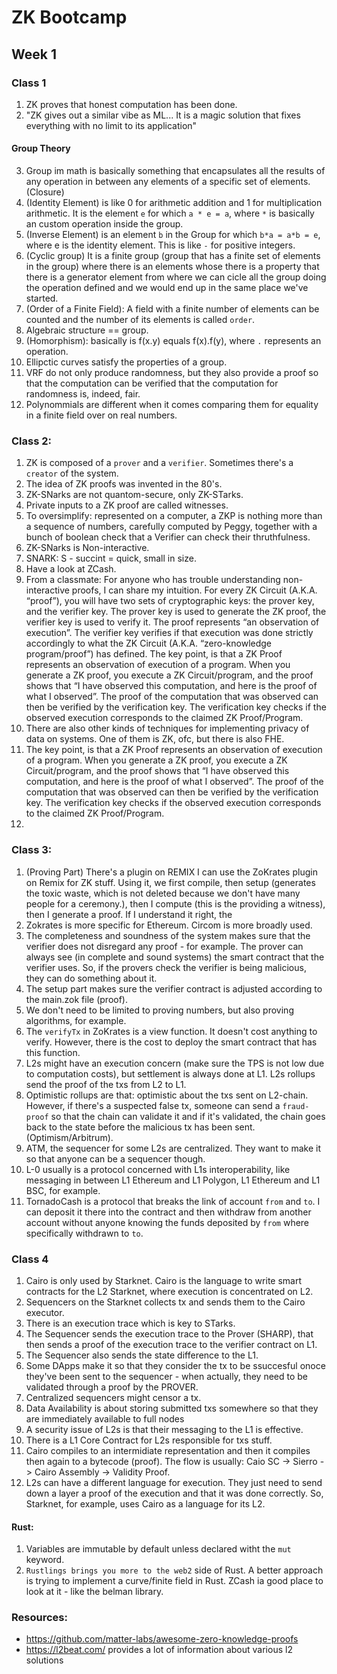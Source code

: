# ZK Bootcamp

## Week 1

### Class 1
1. ZK proves that honest computation has been done.
2. "ZK gives out a similar vibe as ML... It is a magic solution that fixes everything with no limit to its application"

#### Group Theory
3. Group im math is basically something that encapsulates all the results of any operation in between any elements of a specific set of elements. (Closure)
4. (Identity Element) is like 0 for arithmetic addition and 1 for multiplication arithmetic. It is the element `e` for which `a * e = a`, where `*` is basically an custom operation inside the group.
5. (Inverse Element) is an element `b` in the Group for which `b*a = a*b = e`, where e is the identity element. This is like `-` for positive integers.
6. (Cyclic group) It is a finite group (group that has a finite set of elements in the group) where there is an elements whose there is a property that there is a generator element from where we can cicle all the group doing the operation defined and we would end up in the same place we've started. 
7. (Order of a Finite Field): A field with a finite number of elements can be counted and the number of its elements is called `order`.
8. Algebraic structure == group.
9. (Homorphism): basically is f(x.y) equals f(x).f(y), where `.` represents an operation.
10. Ellipctic curves satisfy the properties of a group.
11. VRF do not only produce randomness, but they also provide a proof so that the computation can be verified that the computation for randomness is, indeed, fair.
12. Polynommials are different when it comes comparing them for equality in a finite field over on real numbers. 

### Class 2: 
1. ZK is composed of a `prover` and a `verifier`. Sometimes there's a `creator` of the system.
2. The idea of ZK proofs was invented in the 80's.
3. ZK-SNarks are not quantom-secure, only ZK-STarks.
4. Private inputs to a ZK proof are called witnesses.
5. To oversimplify: represented on a computer, a ZKP is nothing more than a sequence of numbers, carefully computed by Peggy, together with a bunch of boolean check that a Verifier can check their thruthfulness.
6. ZK-SNarks is Non-interactive.
7. SNARK:
S - succint = quick, small in size.
8. Have a look at ZCash.
9. From a classmate:
For anyone who has trouble understanding non-interactive proofs, I can share my intuition. For every ZK Circuit (A.K.A. “proof”), you will have two sets of cryptographic keys: the prover key, and the verifier key. The prover key is used to generate the ZK proof, the verifier key is used to verify it. The proof represents “an observation of execution”. The verifier key verifies if that execution was done strictly accordingly to what the ZK Circuit (A.K.A. “zero-knowledge program/proof”) has defined.
The key point, is that a ZK Proof represents an observation of execution of a program. When you generate a ZK proof, you execute a ZK Circuit/program, and the proof shows that “I have observed this computation, and here is the proof of what I observed”. The proof of the computation that was observed can then be verified by the verification key. The verification key checks if the observed execution corresponds to the claimed ZK Proof/Program.
10. There are also other kinds of techniques for implementing privacy of data on systems. One of them is ZK, ofc, but there is also FHE.
11. The key point, is that a ZK Proof represents an observation of execution of a program. When you generate a ZK proof, you execute a ZK Circuit/program, and the proof shows that “I have observed this computation, and here is the proof of what I observed”. The proof of the computation that was observed can then be verified by the verification key. The verification key checks if the observed execution corresponds to the claimed ZK Proof/Program.
12. 

### Class 3:
1. (Proving Part) There's a plugin on REMIX I can use the ZoKrates plugin on Remix for ZK stuff. Using it, we first compile, then setup (generates the toxic waste, which is not deleted because we don't have many people for a ceremony.), then I compute (this is the providing a witness), then I generate a proof.
If I understand it right, the 
2. Zokrates is more specific for Ethereum. Circom is more broadly used.
3. The completeness and soundness of the system makes sure that the verifier does not disregard any proof - for example. The prover can always see (in complete and sound systems) the smart contract that the verifier uses. So, if the provers check the verifier is being malicious, they can do something about it.  
4. The setup part makes sure the verifier contract is adjusted according to the main.zok file (proof).
5. We don't need to be limited to proving numbers, but also proving algorithms, for example.
6. The `verifyTx` in ZoKrates is a view function. It doesn't cost anything to verify. However, there is the cost to deploy the smart contract that has this function.
7. L2s might have an execution concern (make sure the TPS is not low due to computation costs), but settlement is always done at L1. L2s rollups send the proof of the txs from L2 to L1.
8. Optimistic rollups are that: optimistic about the txs sent on L2-chain. However, if there's a suspected false tx, someone can send a `fraud-proof` so that the chain can validate it and if it's validated, the chain goes back to the state before the malicious tx has been sent. (Optimism/Arbitrum).
9. ATM, the sequencer for some L2s are centralized. They want to make it so that anyone can be a sequencer though.
10. L-0 usually is a protocol concerned with L1s interoperability, like messaging in between L1 Ethereum and L1 Polygon, L1 Ethereum and L1 BSC, for example.
11. TornadoCash is a protocol that breaks the link of account `from` and `to`. I can deposit it there into the contract and then withdraw from another account without anyone knowing the funds deposited by `from` where specifically withdrawn to `to`.

### Class 4
1. Cairo is only used by Starknet. Cairo is the language to write smart contracts for the L2 Starknet, where execution is concentrated on L2.
2. Sequencers on the Starknet collects tx and sends them to the Cairo executor. 
3. There is an execution trace which is key to STarks.
4. The Sequencer sends the execution trace to the Prover (SHARP), that then sends a proof of the execution trace to the verifier contract on L1.
5. The Sequencer also sends the state difference to the L1. 
6. Some DApps make it so that they consider the tx to be ssuccesful onoce they've been sent to the sequencer - when actually, they need to be validated through a proof by the PROVER.
7. Centralized sequencers might censor a tx.
8. Data Availability is about storing submitted txs somewhere so that they are immediately available to full nodes
9. A security issue of L2s is that their messaging to the L1 is effective.
10. There is a L1 Core Contract for L2s responsible for txs stuff.
11. Cairo compiles to an intermidiate representation and then it compiles then again to a bytecode (proof). The flow is usually:
Caio SC -> Sierro -> Cairo Assembly -> Validity Proof. 
3. L2s can have a different language for execution. They just need to send down a layer a proof of the execution and that it was done correctly. So, Starknet, for example, uses Cairo as a language for its L2.
#### Rust:
1. Variables are immutable by default unless declared witht the `mut` keyword.
2. `Rustlings brings you more to the web2` side of Rust. A better approach is trying to implement a curve/finite field in Rust. ZCash ia good place to look at it - like the belman library.



### Resources:
- https://github.com/matter-labs/awesome-zero-knowledge-proofs
- https://l2beat.com/ provides a lot of information about various l2 solutions